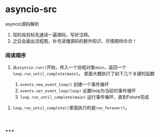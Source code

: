 # asyncio-src
asyncio源码解析

1. 现阶段目标先通读一遍源码，写好注释。
2. 之后会画出流程图，补充读懂源码的额外知识，尽情期待😍😍！


### 阅读顺序
1. 从`asyncio.run()`开始，传入一个协程对象`main`，返回一个`loop.run_until_complete(main)`。
里面大概执行了如下几个关键的函数
    1. `events.new_event_loop()` 创建一个事件循环
    2. `events.set_event_loop(loop)` 设置loop为当前的事件循环
    3. `loop.run_until_complete(main)` 运行事件循环，直到Future完成
    
2. `loop.run_until_complete()`里面执行的是`run_forever()`。

# ...
